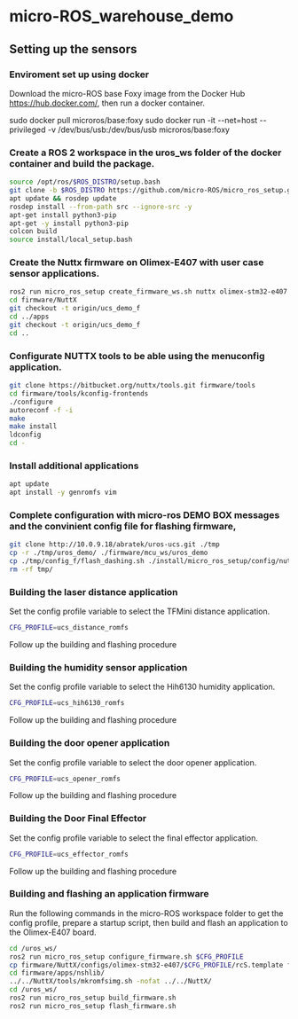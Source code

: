 # micro-ROS_warehouse_demo

## Setting up the sensors

### Enviroment set up using docker

Download the micro-ROS base Foxy image from the Docker Hub https://hub.docker.com/, then run a docker container.

sudo docker pull microros/base:foxy
sudo docker run -it --net=host --privileged -v /dev/bus/usb:/dev/bus/usb microros/base:foxy

### Create a ROS 2 workspace in the uros_ws folder of the docker container and build the package.

```bash
source /opt/ros/$ROS_DISTRO/setup.bash
git clone -b $ROS_DISTRO https://github.com/micro-ROS/micro_ros_setup.git src/micro_ros_setup
apt update && rosdep update
rosdep install --from-path src --ignore-src -y
apt-get install python3-pip
apt-get -y install python3-pip
colcon build
source install/local_setup.bash
```

### Create the Nuttx firmware on Olimex-E407 with user case sensor applications.

```bash
ros2 run micro_ros_setup create_firmware_ws.sh nuttx olimex-stm32-e407
cd firmware/NuttX
git checkout -t origin/ucs_demo_f
cd ../apps
git checkout -t origin/ucs_demo_f
cd ..
```

### Configurate NUTTX tools to be able using the menuconfig application.

```bash
git clone https://bitbucket.org/nuttx/tools.git firmware/tools
cd firmware/tools/kconfig-frontends
./configure
autoreconf -f -i 
make
make install
ldconfig
cd -
```

### Install additional applications

```bash
apt update
apt install -y genromfs vim
```

### Complete configuration with micro-ros DEMO BOX messages and the convinient config file for flashing firmware,

```bash
git clone http://10.0.9.18/abratek/uros-ucs.git ./tmp
cp -r ./tmp/uros_demo/ ./firmware/mcu_ws/uros_demo
cp ./tmp/config_f/flash_dashing.sh ./install/micro_ros_setup/config/nuttx/generic/flash.sh 
rm -rf tmp/
```

### Building the laser distance application

Set the config profile variable to select the TFMini distance application.

```bash
CFG_PROFILE=ucs_distance_romfs
```

Follow up the building and flashing procedure

### Building the humidity sensor application

Set the config profile variable to select the Hih6130 humidity application.

```bash
CFG_PROFILE=ucs_hih6130_romfs
```

Follow up the building and flashing procedure

### Building the door opener application

Set the config profile variable to select the door opener application.

```bash
CFG_PROFILE=ucs_opener_romfs
```

Follow up the building and flashing procedure

### Building the Door Final Effector

Set the config profile variable to select the final effector application.

```bash
CFG_PROFILE=ucs_effector_romfs
```

Follow up the building and flashing procedure

### Building and flashing an application firmware

Run the following commands in the micro-ROS workspace folder to get the config profile, prepare a startup script, then build and flash an application to the Olimex-E407 board.

```bash
cd /uros_ws/
ros2 run micro_ros_setup configure_firmware.sh $CFG_PROFILE
cp firmware/NuttX/configs/olimex-stm32-e407/$CFG_PROFILE/rcS.template firmware/apps/nshlib/rcS.template
cd firmware/apps/nshlib/
../../NuttX/tools/mkromfsimg.sh -nofat ../../NuttX/
cd /uros_ws/
ros2 run micro_ros_setup build_firmware.sh
ros2 run micro_ros_setup flash_firmware.sh
```
